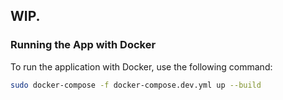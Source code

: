 ## WIP.

### Running the App with Docker

To run the application with Docker, use the following command:

```bash
sudo docker-compose -f docker-compose.dev.yml up --build
```
